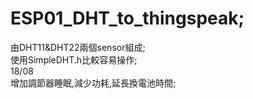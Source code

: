 # ESP01_DHT_to_thingspeak;</br>
由DHT11&DHT22兩個sensor組成;</br>
使用SimpleDHT.h比較容易操作;</br>
18/08 </br>
增加調節器睡眠,減少功耗,延長換電池時間;</br>
